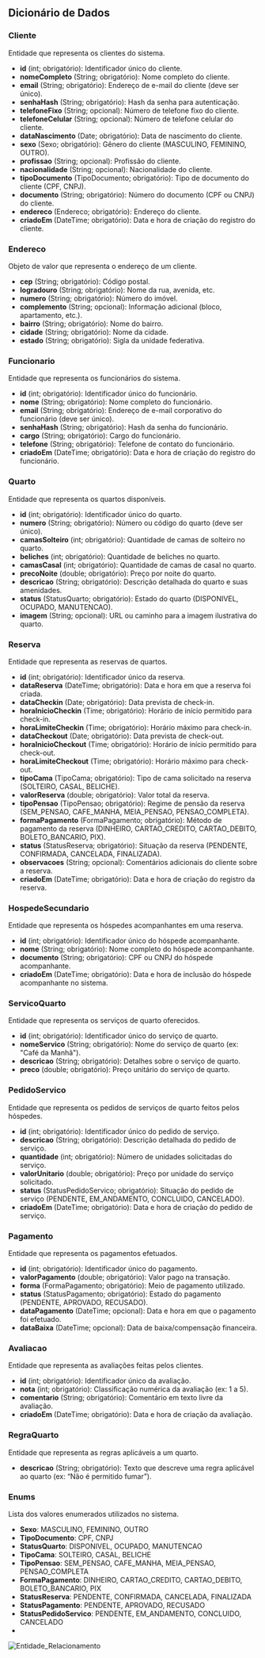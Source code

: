 ## **Dicionário de Dados**

### **Cliente**

Entidade que representa os clientes do sistema.

* **id** (int; obrigatório): Identificador único do cliente.  
* **nomeCompleto** (String; obrigatório): Nome completo do cliente.  
* **email** (String; obrigatório): Endereço de e-mail do cliente (deve ser único).  
* **senhaHash** (String; obrigatório): Hash da senha para autenticação.  
* **telefoneFixo** (String; opcional): Número de telefone fixo do cliente.  
* **telefoneCelular** (String; opcional): Número de telefone celular do cliente.  
* **dataNascimento** (Date; obrigatório): Data de nascimento do cliente.  
* **sexo** (Sexo; obrigatório): Gênero do cliente (MASCULINO, FEMININO, OUTRO).  
* **profissao** (String; opcional): Profissão do cliente.  
* **nacionalidade** (String; opcional): Nacionalidade do cliente.  
* **tipoDocumento** (TipoDocumento; obrigatório): Tipo de documento do cliente (CPF, CNPJ).  
* **documento** (String; obrigatório): Número do documento (CPF ou CNPJ) do cliente.  
* **endereco** (Endereco; obrigatório): Endereço do cliente.  
* **criadoEm** (DateTime; obrigatório): Data e hora de criação do registro do cliente.

### **Endereco**

Objeto de valor que representa o endereço de um cliente.

* **cep** (String; obrigatório): Código postal.  
* **logradouro** (String; obrigatório): Nome da rua, avenida, etc.  
* **numero** (String; obrigatório): Número do imóvel.  
* **complemento** (String; opcional): Informação adicional (bloco, apartamento, etc.).  
* **bairro** (String; obrigatório): Nome do bairro.  
* **cidade** (String; obrigatório): Nome da cidade.  
* **estado** (String; obrigatório): Sigla da unidade federativa.

### **Funcionario**

Entidade que representa os funcionários do sistema.

* **id** (int; obrigatório): Identificador único do funcionário.  
* **nome** (String; obrigatório): Nome completo do funcionário.  
* **email** (String; obrigatório): Endereço de e-mail corporativo do funcionário (deve ser único).  
* **senhaHash** (String; obrigatório): Hash da senha do funcionário.  
* **cargo** (String; obrigatório): Cargo do funcionário.  
* **telefone** (String; obrigatório): Telefone de contato do funcionário.  
* **criadoEm** (DateTime; obrigatório): Data e hora de criação do registro do funcionário.

### **Quarto**

Entidade que representa os quartos disponíveis.

* **id** (int; obrigatório): Identificador único do quarto.  
* **numero** (String; obrigatório): Número ou código do quarto (deve ser único).  
* **camasSolteiro** (int; obrigatório): Quantidade de camas de solteiro no quarto.  
* **beliches** (int; obrigatório): Quantidade de beliches no quarto.  
* **camasCasal** (int; obrigatório): Quantidade de camas de casal no quarto.  
* **precoNoite** (double; obrigatório): Preço por noite do quarto.  
* **descricao** (String; obrigatório): Descrição detalhada do quarto e suas amenidades.  
* **status** (StatusQuarto; obrigatório): Estado do quarto (DISPONIVEL, OCUPADO, MANUTENCAO).  
* **imagem** (String; opcional): URL ou caminho para a imagem ilustrativa do quarto.

### **Reserva**

Entidade que representa as reservas de quartos.

* **id** (int; obrigatório): Identificador único da reserva.  
* **dataReserva** (DateTime; obrigatório): Data e hora em que a reserva foi criada.  
* **dataCheckin** (Date; obrigatório): Data prevista de check-in.  
* **horaInicioCheckin** (Time; obrigatório): Horário de início permitido para check-in.  
* **horaLimiteCheckin** (Time; obrigatório): Horário máximo para check-in.  
* **dataCheckout** (Date; obrigatório): Data prevista de check-out.  
* **horaInicioCheckout** (Time; obrigatório): Horário de início permitido para check-out.  
* **horaLimiteCheckout** (Time; obrigatório): Horário máximo para check-out.  
* **tipoCama** (TipoCama; obrigatório): Tipo de cama solicitado na reserva (SOLTEIRO, CASAL, BELICHE).  
* **valorReserva** (double; obrigatório): Valor total da reserva.  
* **tipoPensao** (TipoPensao; obrigatório): Regime de pensão da reserva (SEM\_PENSAO, CAFE\_MANHA, MEIA\_PENSAO, PENSAO\_COMPLETA).  
* **formaPagamento** (FormaPagamento; obrigatório): Método de pagamento da reserva (DINHEIRO, CARTAO\_CREDITO, CARTAO\_DEBITO, BOLETO\_BANCARIO, PIX).  
* **status** (StatusReserva; obrigatório): Situação da reserva (PENDENTE, CONFIRMADA, CANCELADA, FINALIZADA).  
* **observacoes** (String; opcional): Comentários adicionais do cliente sobre a reserva.  
* **criadoEm** (DateTime; obrigatório): Data e hora de criação do registro da reserva.

### **HospedeSecundario**

Entidade que representa os hóspedes acompanhantes em uma reserva.

* **id** (int; obrigatório): Identificador único do hóspede acompanhante.  
* **nome** (String; obrigatório): Nome completo do hóspede acompanhante.  
* **documento** (String; obrigatório): CPF ou CNPJ do hóspede acompanhante.  
* **criadoEm** (DateTime; obrigatório): Data e hora de inclusão do hóspede acompanhante no sistema.

### **ServicoQuarto**

Entidade que representa os serviços de quarto oferecidos.

* **id** (int; obrigatório): Identificador único do serviço de quarto.  
* **nomeServico** (String; obrigatório): Nome do serviço de quarto (ex: "Café da Manhã").  
* **descricao** (String; obrigatório): Detalhes sobre o serviço de quarto.  
* **preco** (double; obrigatório): Preço unitário do serviço de quarto.

### **PedidoServico**

Entidade que representa os pedidos de serviços de quarto feitos pelos hóspedes.

* **id** (int; obrigatório): Identificador único do pedido de serviço.  
* **descricao** (String; obrigatório): Descrição detalhada do pedido de serviço.  
* **quantidade** (int; obrigatório): Número de unidades solicitadas do serviço.  
* **valorUnitario** (double; obrigatório): Preço por unidade do serviço solicitado.  
* **status** (StatusPedidoServico; obrigatório): Situação do pedido de serviço (PENDENTE, EM\_ANDAMENTO, CONCLUIDO, CANCELADO).  
* **criadoEm** (DateTime; obrigatório): Data e hora de criação do pedido de serviço.

### **Pagamento**

Entidade que representa os pagamentos efetuados.

* **id** (int; obrigatório): Identificador único do pagamento.  
* **valorPagamento** (double; obrigatório): Valor pago na transação.  
* **forma** (FormaPagamento; obrigatório): Meio de pagamento utilizado.  
* **status** (StatusPagamento; obrigatório): Estado do pagamento (PENDENTE, APROVADO, RECUSADO).  
* **dataPagamento** (DateTime; opcional): Data e hora em que o pagamento foi efetuado.  
* **dataBaixa** (DateTime; opcional): Data de baixa/compensação financeira.

### **Avaliacao**

Entidade que representa as avaliações feitas pelos clientes.

* **id** (int; obrigatório): Identificador único da avaliação.  
* **nota** (int; obrigatório): Classificação numérica da avaliação (ex: 1 a 5).  
* **comentario** (String; obrigatório): Comentário em texto livre da avaliação.  
* **criadoEm** (DateTime; obrigatório): Data e hora de criação da avaliação.

### **RegraQuarto**

Entidade que representa as regras aplicáveis a um quarto.

* **descricao** (String; obrigatório): Texto que descreve uma regra aplicável ao quarto (ex: “Não é permitido fumar”).

### **Enums**

Lista dos valores enumerados utilizados no sistema.

* **Sexo**: MASCULINO, FEMININO, OUTRO  
* **TipoDocumento**: CPF, CNPJ  
* **StatusQuarto**: DISPONIVEL, OCUPADO, MANUTENCAO  
* **TipoCama**: SOLTEIRO, CASAL, BELICHE  
* **TipoPensao**: SEM\_PENSAO, CAFE\_MANHA, MEIA\_PENSAO, PENSAO\_COMPLETA  
* **FormaPagamento**: DINHEIRO, CARTAO\_CREDITO, CARTAO\_DEBITO, BOLETO\_BANCARIO, PIX  
* **StatusReserva**: PENDENTE, CONFIRMADA, CANCELADA, FINALIZADA  
* **StatusPagamento**: PENDENTE, APROVADO, RECUSADO  
* **StatusPedidoServico**: PENDENTE, EM\_ANDAMENTO, CONCLUIDO, CANCELADO
* 


![Entidade_Relacionamento](Entidade_Relacionamento.png)

